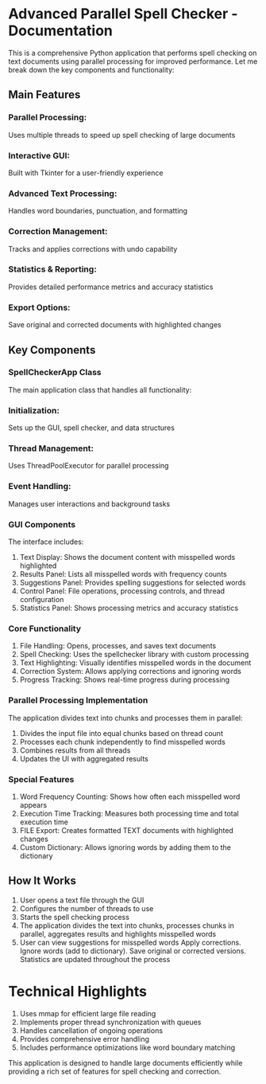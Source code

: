 # Advanced Parallel Spell Checker - Documentation

This is a comprehensive Python application that performs spell checking on text documents using parallel processing for improved performance. 
Let me break down the key components and functionality:

## Main Features
### Parallel Processing: 
Uses multiple threads to speed up spell checking of large documents
### Interactive GUI: 
Built with Tkinter for a user-friendly experience
### Advanced Text Processing: 
Handles word boundaries, punctuation, and formatting
### Correction Management: 
Tracks and applies corrections with undo capability
### Statistics & Reporting: 
Provides detailed performance metrics and accuracy statistics
### Export Options: 
Save original and corrected documents with highlighted changes

## Key Components
### SpellCheckerApp Class
The main application class that handles all functionality:
### Initialization: 
Sets up the GUI, spell checker, and data structures
### Thread Management: 
Uses ThreadPoolExecutor for parallel processing
### Event Handling: 
Manages user interactions and background tasks

### GUI Components
The interface includes:
1. Text Display: Shows the document content with misspelled words highlighted
2. Results Panel: Lists all misspelled words with frequency counts
3. Suggestions Panel: Provides spelling suggestions for selected words
4. Control Panel: File operations, processing controls, and thread configuration
5. Statistics Panel: Shows processing metrics and accuracy statistics

### Core Functionality
1. File Handling: Opens, processes, and saves text documents
2. Spell Checking: Uses the spellchecker library with custom processing
3. Text Highlighting: Visually identifies misspelled words in the document
4. Correction System: Allows applying corrections and ignoring words
5. Progress Tracking: Shows real-time progress during processing

### Parallel Processing Implementation
The application divides text into chunks and processes them in parallel:
1.	Divides the input file into equal chunks based on thread count
2.	Processes each chunk independently to find misspelled words
3.	Combines results from all threads
4.	Updates the UI with aggregated results
   
### Special Features
1. Word Frequency Counting: Shows how often each misspelled word appears
2. Execution Time Tracking: Measures both processing time and total execution time
3. FILE Export: Creates formatted TEXT documents with highlighted changes
4. Custom Dictionary: Allows ignoring words by adding them to the dictionary

## How It Works
1.	User opens a text file through the GUI
2.	Configures the number of threads to use
3.	Starts the spell checking process
4.	The application divides the text into chunks, processes chunks in parallel, aggregates results and highlights misspelled words
5.	User can view suggestions for misspelled words Apply corrections. Ignore words (add to dictionary). Save original or corrected versions. Statistics are updated throughout the process
   
# Technical Highlights
1. Uses mmap for efficient large file reading
2. Implements proper thread synchronization with queues
3. Handles cancellation of ongoing operations
4. Provides comprehensive error handling
5. Includes performance optimizations like word boundary matching

This application is designed to handle large documents efficiently while providing a rich set of features for spell checking and correction.

